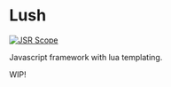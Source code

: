 # Lush

[![JSR Scope](https://jsr.io/badges/@lush)](https://jsr.io/@lush)

Javascript framework with lua templating.

WIP!
